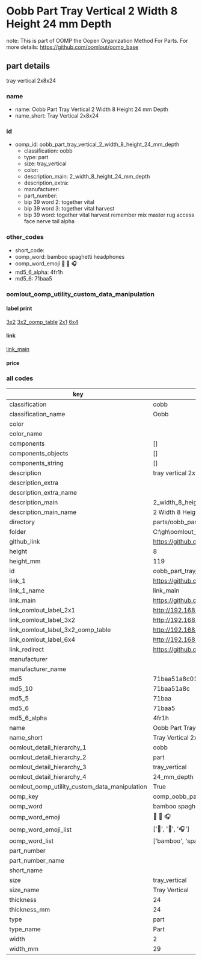 # Oobb Part Tray Vertical 2 Width 8 Height 24 mm Depth  

note: This is part of OOMP the Oopen Organization Method For Parts. For more details: https://github.com/oomlout/oomp_base

##  part details
  



tray vertical 2x8x24



### name
* name: Oobb Part Tray Vertical 2 Width 8 Height 24 mm Depth
* name_short: Tray Vertical 2x8x24 
### id
* oomp_id: oobb_part_tray_vertical_2_width_8_height_24_mm_depth
  * classification: oobb
  * type: part
  * size: tray_vertical
  * color: 
  * description_main: 2_width_8_height_24_mm_depth
  * description_extra: 
  * manufacturer: 
  * part_number: 
  * bip 39 word 2: together vital
  * bip 39 word 3: together vital harvest
  * bip 39 word: together vital harvest remember mix master rug access face nerve tail alpha

### other_codes
* short_code: 
* oomp_word: bamboo spaghetti headphones
* oomp_word_emoji :bamboo: :spaghetti: :headphones:
* md5_6_alpha: 4fr1h
* md5_6: 71baa5






### oomlout_oomp_utility_custom_data_manipulation
#### label print
[3x2](http://192.168.1.245:1112/?label=oomp%204fr1h)
[3x2_oomp_table](http://192.168.1.108:1112/?label=oomp%204fr1h)
[2x1](http://192.168.1.242:1112/?label=oomp%204fr1h)
[6x4](http://192.168.1.55:1112/?label=oomp%204fr1h)    

#### link

[link_main](https://github.com/oomlout/oomlout_oobb_version_4_generated_parts/tree/main/navigation_oomp/oobb/part/tray_vertical/2_width_8_height_24_mm_depth/part)                              

#### price







### all codes 
| key | value |  
| --- | --- |  
| classification | oobb |  
| classification_name | Oobb |  
| color |  |  
| color_name |  |  
| components | [] |  
| components_objects | [] |  
| components_string | [] |  
| description | tray vertical 2x8x24 |  
| description_extra |  |  
| description_extra_name |  |  
| description_main | 2_width_8_height_24_mm_depth |  
| description_main_name | 2 Width 8 Height 24 mm Depth |  
| directory | parts/oobb_part_tray_vertical_2_width_8_height_24_mm_depth |  
| folder | C:\gh\oomlout_oobb_version_4_generated_parts\parts\oobb_part_tray_vertical_2_width_8_height_24_mm_depth |  
| github_link | https://github.com/oomlout/oomlout_oomp_part_src/tree/main/parts/oobb_part_tray_vertical_2_width_8_height_24_mm_depth |  
| height | 8 |  
| height_mm | 119 |  
| id | oobb_part_tray_vertical_2_width_8_height_24_mm_depth |  
| link_1 | https://github.com/oomlout/oomlout_oobb_version_4_generated_parts/tree/main/navigation_oomp/oobb/part/tray_vertical/2_width_8_height_24_mm_depth/part |  
| link_1_name | link_main |  
| link_main | https://github.com/oomlout/oomlout_oobb_version_4_generated_parts/tree/main/navigation_oomp/oobb/part/tray_vertical/2_width_8_height_24_mm_depth/part |  
| link_oomlout_label_2x1 | http://192.168.1.242:1112/?label=oomp%204fr1h |  
| link_oomlout_label_3x2 | http://192.168.1.245:1112/?label=oomp%204fr1h |  
| link_oomlout_label_3x2_oomp_table | http://192.168.1.108:1112/?label=oomp%204fr1h |  
| link_oomlout_label_6x4 | http://192.168.1.55:1112/?label=oomp%204fr1h |  
| link_redirect | https://github.com/oomlout/oomlout_oobb_version_4_generated_parts/tree/main/parts/oobb_tray_vertical_02_08_24 |  
| manufacturer |  |  
| manufacturer_name |  |  
| md5 | 71baa51a8c0157a222c70b5ad2fd471d |  
| md5_10 | 71baa51a8c |  
| md5_5 | 71baa |  
| md5_6 | 71baa5 |  
| md5_6_alpha | 4fr1h |  
| name | Oobb Part Tray Vertical 2 Width 8 Height 24 mm Depth |  
| name_short | Tray Vertical 2x8x24  |  
| oomlout_detail_hierarchy_1 | oobb |  
| oomlout_detail_hierarchy_2 | part |  
| oomlout_detail_hierarchy_3 | tray_vertical |  
| oomlout_detail_hierarchy_4 | 24_mm_depth |  
| oomlout_oomp_utility_custom_data_manipulation | True |  
| oomp_key | oomp_oobb_part_tray_vertical_2_width_8_height_24_mm_depth |  
| oomp_word | bamboo spaghetti headphones |  
| oomp_word_emoji | :bamboo: :spaghetti: :headphones: |  
| oomp_word_emoji_list | [':bamboo:', ':spaghetti:', ':headphones:'] |  
| oomp_word_list | ['bamboo', 'spaghetti', 'headphones'] |  
| part_number |  |  
| part_number_name |  |  
| short_name |  |  
| size | tray_vertical |  
| size_name | Tray Vertical |  
| thickness | 24 |  
| thickness_mm | 24 |  
| type | part |  
| type_name | Part |  
| width | 2 |  
| width_mm | 29 |  
